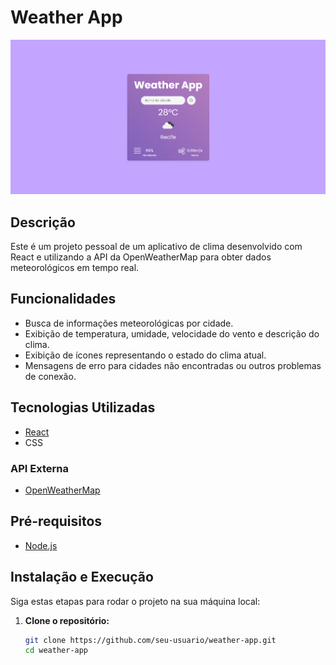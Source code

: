 # Weather App

![Weather App](img.png)

## Descrição

Este é um projeto pessoal de um aplicativo de clima desenvolvido com React e utilizando a API da OpenWeatherMap para obter dados meteorológicos em tempo real.

## Funcionalidades

- Busca de informações meteorológicas por cidade.
- Exibição de temperatura, umidade, velocidade do vento e descrição do clima.
- Exibição de ícones representando o estado do clima atual.
- Mensagens de erro para cidades não encontradas ou outros problemas de conexão.

## Tecnologias Utilizadas

- [React](https://reactjs.org/)
- CSS

### API Externa

- [OpenWeatherMap](https://openweathermap.org/)

## Pré-requisitos

- [Node.js](https://nodejs.org/)

## Instalação e Execução

Siga estas etapas para rodar o projeto na sua máquina local:

1. **Clone o repositório:**

   ```bash
   git clone https://github.com/seu-usuario/weather-app.git
   cd weather-app
